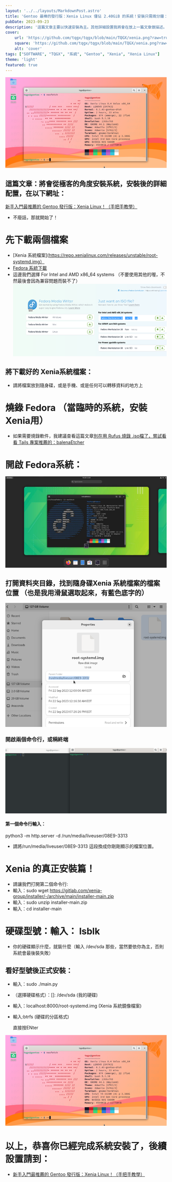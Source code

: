 ```yaml
---
layout: '../../layouts/MarkdownPost.astro'
title: 'Gentoo 最棒的發行版：Xenia Linux 僅佔 2.40GiB 的系統！安裝只需兩分鐘：自動裝好硬碟、Sytemd、Gnome環境'
pubDate: 2023-09-23
description: '這篇文章主要以快速安裝為主。其他詳細設置我將會在放上一篇文章做描述。這套系統安裝完成，真的只佔用 2.4GiB的儲存空間'，不只這樣，你能想像一套系統：在兩分鐘內，就能自動幫你搞定所有硬碟設置、系統、和一些雜項、而且是對系統環境最苛刻的Gentoo來說，所以種種吸引力、極大的誘惑之下，我就來寫這篇文章了。對於常常關注系統精簡版愛好者、極客玩家要的是什麼？要的就是效率跟快速、還有不能出太多錯誤！一切都是精美的...'
cover:
    url: 'https://github.com/tqgx/tqgx/blob/main/TQGX/xenia.png?raw=true'
    square: 'https://github.com/tqgx/tqgx/blob/main/TQGX/xenia.png?raw=true'
    alt: 'cover'
tags: ["SOFTWARE", "TQGX", "系統", "Gentoo", "Xenia", "Xenia Linux"] 
theme: 'light'
featured: true
---
```


![|wide](https://github.com/tqgx/tqgx/blob/main/TQGX/xenia.png?raw=true)

## 這篇文章：將會從極客的角度安裝系統，安裝後的詳細配置，在以下網址：
[新手入門最推薦的 Gentoo 發行版：Xenia Linux！（手把手教學）](https://tqgx.github.io/posts/17/)



- 不廢話，那就開始了！

# 先下載兩個檔案
- [Xenia 系統檔案](https://repo.xenialinux.com/releases/unstable/root-systemd.img）
- [Fedora 系統下載](https://fedoraproject.org/workstation/download/)
- 這邊我們選擇  For Intel and AMD x86_64 systems （不要使用其他的喔，不然最後會因為兼容問題而裝不了）	
![|inline](https://github.com/tqgx/tqgx/blob/main/TQGX/xenia2.png?raw=true)

## 將下載好的 Xenia系統檔案：
- 請將檔案放到隨身碟，或是手機、或是任何可以轉移資料的地方上



# 燒錄 Fedora （當臨時的系統，安裝Xenia用）
- 如果需要燒錄軟件，我建議查看這篇文章[別在用 Rufus 燒錄 .iso檔了，嘗試看看 Tails 專案推薦的：balenaEtcher](https://tqgx.github.io/posts/5/)



# 開啟 Fedora系統：
![|inline](https://github.com/tqgx/tqgx/blob/main/TQGX/xenia3.jpg?raw=true)

## 打開資料夾目錄，找到隨身碟Xenia 系統檔案的檔案位置 （也是我用滑鼠選取起來，有藍色底字的）
![|inline](https://github.com/tqgx/tqgx/blob/main/TQGX/e1.png?raw=true)

### 開啟兩個命令行，或稱終端
![|inline](https://github.com/tqgx/tqgx/blob/main/TQGX/e2.png?raw=true)

#### 第一個命令行輸入：
python3 -m http.server -d  /run/media/liveuser/08E9-3313 
- 請將/run/media/liveuser/08E9-3313  這段換成你剛剛顯示的檔案位置。
 

# Xenia 的真正安裝篇！
- 請讓我們打開第二個命令行:
- 輸入：sudo wget https://gitlab.com/xenia-group/installer/-/archive/main/installer-main.zip
- 輸入：sudo unzip installer-main.zip
- 輸入：cd installer-main

# 硬碟型號：輸入： lsblk
- 你的硬碟顯示什麼，就裝什麼（輸入 /dev/sda 那些，當然要依你為主，否則系統會最後裝失敗） 

## 看好型號後正式安裝：
- 輸入：sudo ./main.py
- （選擇硬碟格式）：[]: /dev/sda  (我的硬碟)
- 輸入：localhost:8000/root-systemd.img  (Xenia 系統鏡像檔案)
- 輸入:btrfs    (硬碟的分區格式)

    直接按ENter


![|wide](https://github.com/tqgx/tqgx/blob/main/TQGX/xenia.png?raw=true)


# 
# 以上，恭喜你已經完成系統安裝了，後續設置請到：
- [新手入門最推薦的 Gentoo 發行版：Xenia Linux！（手把手教學）](https://tqgx.github.io/posts/17/)
